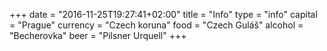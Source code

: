 +++
date = "2016-11-25T19:27:41+02:00"
title = "Info"
type = "info"
capital = "Prague"
currency = "Czech koruna"
food = "Czech Guláš"
alcohol = "Becherovka"
beer = "Pilsner Urquell"
+++
